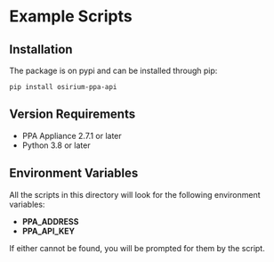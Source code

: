 # Example Scripts

## Installation

The package is on pypi and can be installed through pip:

`pip install osirium-ppa-api`

## Version Requirements

- PPA Appliance 2.7.1 or later
- Python 3.8 or later

## Environment Variables

All the scripts in this directory will look for the following environment variables:

- **PPA_ADDRESS**
- **PPA_API_KEY**

If either cannot be found, you will be prompted for them by the script.   
